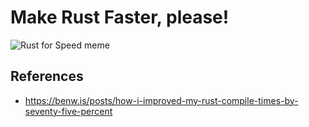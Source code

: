 # Make Rust Faster, please!
<img src="https://i.imgflip.com/86y7du.jpg" title="Rust for Speed meme">

## References
- https://benw.is/posts/how-i-improved-my-rust-compile-times-by-seventy-five-percent
